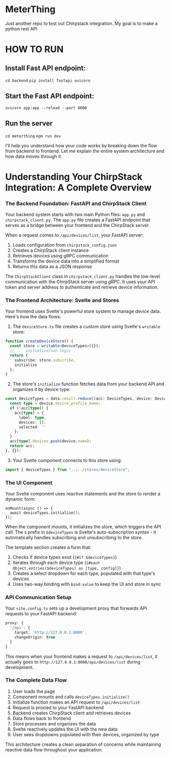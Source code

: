 # MeterThing
Just another repo to test out Chirpstack integration. My goal is to make a python rest API

# HOW TO RUN

## Install Fast API endpoint:
`cd backend`
`pip install fastapi uvicorn`

## Start the Fast API endpoint:
`uvicorn app:app --reload --port 8000`

## Run the server
`cd meterthing`
`npm run dev`

I'll help you understand how your code works by breaking down the flow from backend to frontend. Let me explain the entire system architecture and how data moves through it.

# Understanding Your ChirpStack Integration: A Complete Overview

### The Backend Foundation: FastAPI and ChirpStack Client

Your backend system starts with two main Python files: `app.py` and `chirpstack_client.py`. The `app.py` file creates a FastAPI endpoint that serves as a bridge between your frontend and the ChirpStack server.

When a request comes to `/api/devices/list`, your FastAPI server:
1. Loads configuration from `chirpstack_config.json`
2. Creates a ChirpStack client instance
3. Retrieves devices using gRPC communication
4. Transforms the device data into a simplified format
5. Returns this data as a JSON response

The `ChirpStackClient` class in `chirpstack_client.py` handles the low-level communication with the ChirpStack server using gRPC. It uses your API token and server address to authenticate and retrieve device information.

### The Frontend Architecture: Svelte and Stores

Your frontend uses Svelte's powerful store system to manage device data. Here's how the data flows:

1. The `deviceStore.ts` file creates a custom store using Svelte's `writable` store:
```typescript
function createDeviceStore() {
  const store = writable<DeviceTypes>({});
  // ... initialization logic
  return {
    subscribe: store.subscribe,
    initialize
  };
}
```

2. The store's `initialize` function fetches data from your backend API and organizes it by device type:
```typescript
const deviceTypes = data.result.reduce((acc: DeviceTypes, device: Device) => {
  const type = device.device_profile_name;
  if (!acc[type]) {
    acc[type] = {
      label: type,
      devices: [],
      selected: ''
    };
  }
  acc[type].devices.push(device.name);
  return acc;
}, {});
```

3. Your Svelte component connects to this store using:
```typescript
import { deviceTypes } from "../../stores/deviceStore";
```

### The UI Component

Your Svelte component uses reactive statements and the store to render a dynamic form:

```svelte
onMount(async () => {
  await deviceTypes.initialize();
});
```

When the component mounts, it initializes the store, which triggers the API call. The `$` prefix in `$deviceTypes` is Svelte's auto-subscription syntax - it automatically handles subscribing and unsubscribing to the store.

The template section creates a form that:
1. Checks if device types exist (`{#if $deviceTypes}`)
2. Iterates through each device type (`{#each Object.entries($deviceTypes) as [type, config]}`)
3. Creates a select dropdown for each type, populated with that type's devices
4. Uses two-way binding with `bind:value` to keep the UI and store in sync

### API Communication Setup

Your `vite.config.ts` sets up a development proxy that forwards API requests to your FastAPI backend:

```typescript
proxy: {
  '/api': {
    target: 'http://127.0.0.1:8000',
    changeOrigin: true
  }
}
```

This means when your frontend makes a request to `/api/devices/list`, it actually goes to `http://127.0.0.1:8000/api/devices/list` during development.

### The Complete Data Flow

1. User loads the page
2. Component mounts and calls `deviceTypes.initialize()`
3. Initialize function makes an API request to `/api/devices/list`
4. Request is proxied to your FastAPI backend
5. Backend creates ChirpStack client and retrieves devices
6. Data flows back to frontend
7. Store processes and organizes the data
8. Svelte reactively updates the UI with the new data
9. User sees dropdowns populated with their devices, organized by type

This architecture creates a clean separation of concerns while maintaining reactive data flow throughout your application.